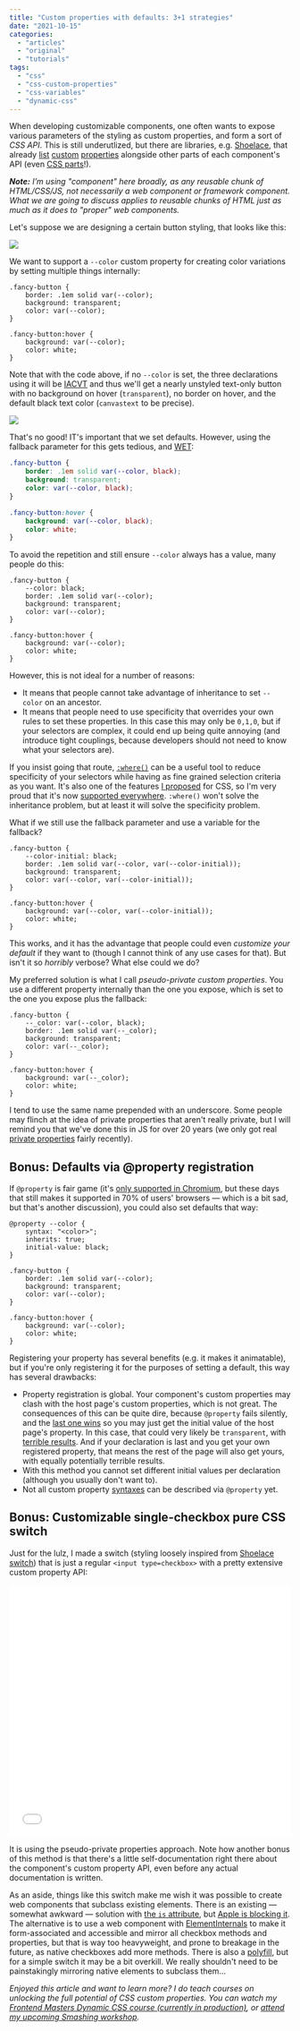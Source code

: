```yaml
---
title: "Custom properties with defaults: 3+1 strategies"
date: "2021-10-15"
categories:
  - "articles"
  - "original"
  - "tutorials"
tags:
  - "css"
  - "css-custom-properties"
  - "css-variables"
  - "dynamic-css"
---
```


When developing customizable components, one often wants to expose various parameters of the styling as custom properties, and form a sort of _CSS API_. This is still underutlized, but there are libraries, e.g. [Shoelace](https://shoelace.style/), that already [list](https://shoelace.style/components/switch?id=css-custom-properties) [custom](https://shoelace.style/components/progress-ring?id=css-custom-properties) [properties](https://shoelace.style/components/image-comparer?id=css-custom-properties) alongside other parts of each component's API (even [CSS parts](https://developer.mozilla.org/en-US/docs/Web/CSS/::part)!).

_**Note:** I’m using "component" here broadly, as any reusable chunk of HTML/CSS/JS, not necessarily a web component or framework component. What we are going to discuss applies to reusable chunks of HTML just as much as it does to "proper" web components._

Let's suppose we are designing a certain button styling, that looks like this:

![](images/outlined-button.gif)

We want to support a `--color` custom property for creating color variations by setting multiple things internally:

```
.fancy-button {
	border: .1em solid var(--color);
	background: transparent;
	color: var(--color);
}

.fancy-button:hover {
	background: var(--color);
	color: white;
}
```

Note that with the code above, if no `--color` is set, the three declarations using it will be [IACVT](https://www.w3.org/TR/css-variables-1/#invalid-at-computed-value-time) and thus we'll get a nearly unstyled text-only button with no background on hover (`transparent`), no border on hover, and the default black text color (`canvastext` to be precise).

![](images/image.png)

That's no good! IT's important that we set defaults. However, using the fallback parameter for this gets tedious, and [WET](https://en.wikipedia.org/wiki/Don%27t_repeat_yourself):
<!-- more -->
```css
.fancy-button {
	border: .1em solid var(--color, black);
	background: transparent;
	color: var(--color, black);
}

.fancy-button:hover {
	background: var(--color, black);
	color: white;
}
```

To avoid the repetition and still ensure `--color` always has a value, many people do this:

```
.fancy-button {
	--color: black;
	border: .1em solid var(--color);
	background: transparent;
	color: var(--color);
}

.fancy-button:hover {
	background: var(--color);
	color: white;
}
```

However, this is not ideal for a number of reasons:

- It means that people cannot take advantage of inheritance to set `--color` on an ancestor.
- It means that people need to use specificity that overrides your own rules to set these properties. In this case this may only be `0,1,0`, but if your selectors are complex, it could end up being quite annoying (and introduce tight couplings, because developers should not need to know what your selectors are).

If you insist going that route, [`:where()`](https://developer.mozilla.org/en-US/docs/Web/CSS/:where) can be a useful tool to reduce specificity of your selectors while having as fine grained selection criteria as you want. It's also one of the features [I proposed](https://github.com/w3c/csswg-drafts/issues/1170) for CSS, so I'm very proud that it's now [supported everywhere](https://caniuse.com/mdn-css_selectors_where). `:where()` won't solve the inheritance problem, but at least it will solve the specificity problem.

What if we still use the fallback parameter and use a variable for the fallback?

```
.fancy-button {
	--color-initial: black;
	border: .1em solid var(--color, var(--color-initial));
	background: transparent;
	color: var(--color, var(--color-initial));
}

.fancy-button:hover {
	background: var(--color, var(--color-initial));
	color: white;
}
```

This works, and it has the advantage that people could even _customize your default_ if they want to (though I cannot think of any use cases for that). But isn't it so _horribly_ verbose? What else could we do?

My preferred solution is what I call _pseudo-private custom properties_. You use a different property internally than the one you expose, which is set to the one you expose plus the fallback:

```
.fancy-button {
	--_color: var(--color, black);
	border: .1em solid var(--_color);
	background: transparent;
	color: var(--_color);
}

.fancy-button:hover {
	background: var(--_color);
	color: white;
}
```

I tend to use the same name prepended with an underscore. Some people may flinch at the idea of private properties that aren't really private, but I will remind you that we've done this in JS for over 20 years (we only got real [private properties](https://developer.mozilla.org/en-US/docs/Web/JavaScript/Reference/Classes/Private_class_fields) fairly recently).

## Bonus: Defaults via @property registration

If `@property` is fair game (it's [only supported in Chromium](https://caniuse.com/mdn-css_at-rules_property), but these days that still makes it supported in 70% of users' browsers — which is a bit sad, but that's another discussion), you could also set defaults that way:

```
@property --color {
	syntax: "<color>";
	inherits: true;
	initial-value: black;
}

.fancy-button {
	border: .1em solid var(--color);
	background: transparent;
	color: var(--color);
}

.fancy-button:hover {
	background: var(--color);
	color: white;
}
```

Registering your property has several benefits (e.g. it makes it animatable), but if you're only registering it for the purposes of setting a default, this way has several drawbacks:

- Property registration is global. Your component's custom properties may clash with the host page's custom properties, which is not great. The consequences of this can be quite dire, because `@property` fails silently, and the [last one wins](https://codepen.io/leaverou/pen/JjyYgow) so you may just get the initial value of the host page's property. In this case, that could very likely be `transparent`, with [terrible results](https://codepen.io/leaverou/pen/JjyYgow). And if your declaration is last and you get your own registered property, that means the rest of the page will also get yours, with equally potentially terrible results.
- With this method you cannot set different initial values per declaration (although you usually don't want to).
- Not all custom property [syntaxes](https://developer.mozilla.org/en-US/docs/Web/CSS/@property/syntax) can be described via `@property` yet.

## Bonus: Customizable single-checkbox pure CSS switch

Just for the lulz, I made a switch (styling loosely inspired from [Shoelace switch](https://shoelace.style/components/switch)) that is just a regular `<input type=checkbox>` with a pretty extensive custom property API:

<iframe id="cp_embed_PoKPQYE" src="//codepen.io/anon/embed/PoKPQYE?height=450&amp;theme-id=1&amp;slug-hash=PoKPQYE&amp;default-tab=css,result" height="450" scrolling="no" frameborder="0" allowfullscreen allowpaymentrequest="" name="CodePen Embed PoKPQYE" title="CodePen Embed PoKPQYE" class="cp_embed_iframe" style="width:100%;overflow:hidden">CodePen Embed Fallback</iframe>

It is using the pseudo-private properties approach. Note how another bonus of this method is that there's a little self-documentation right there about the component's custom property API, even before any actual documentation is written.

As an aside, things like this switch make me wish it was possible to create web components that subclass existing elements. There is an existing — somewhat awkward — solution with [the `is` attribute](https://developer.mozilla.org/en-US/docs/Web/HTML/Global_attributes/is), but [Apple is blocking it](https://bugs.webkit.org/show_bug.cgi?id=182671). The alternative is to use a web component with [ElementInternals](https://developer.mozilla.org/en-US/docs/Web/API/ElementInternals) to make it form-associated and accessible and mirror all checkbox methods and properties, but that is way too heavyweight, and prone to breakage in the future, as native checkboxes add more methods. There is also a [polyfill](https://github.com/ungap/custom-elements#readme), but for a simple switch it may be a bit overkill. We really shouldn't need to be painstakingly mirroring native elements to subclass them…

_Enjoyed this article and want to learn more? I do teach courses on unlocking the full potential of CSS custom properties. You can watch my [Frontend Masters Dynamic CSS course (currently in production)](https://frontendmasters.com/workshops/css-variables/), or [attend my upcoming Smashing workshop](https://smashingconf.com/online-workshops/workshops/lea-verou-nov/)._
